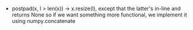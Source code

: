 * postpad(x, l > len(x)) -> x.resize(l), except that the latter's
  in-line and returns None so if we want something more functional, we
  implement it using numpy.concatenate

